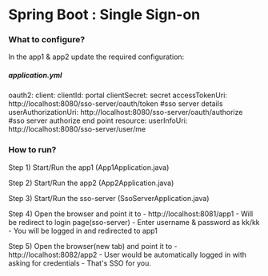 # Spring Boot : Single Sign-on 

### What to configure?

In the app1 & app2 update the required configuration:

##### application.yml

  oauth2:
    client:
      clientId: portal
      clientSecret: secret
      accessTokenUri: http://localhost:8080/sso-server/oauth/token #sso server details
      userAuthorizationUri: http://localhost:8080/sso-server/oauth/authorize #sso server authorize end point
    resource:
      userInfoUri: http://localhost:8080/sso-server/user/me

###  How to run?

Step 1) Start/Run the app1 (App1Application.java)

Step 2) Start/Run the app2 (App2Application.java)

Step 3) Start/Run the sso-server (SsoServerApplication.java)

Step 4) Open the browser and point it to - http://localhost:8081/app1
         - Will be redirect to login page(sso-server)
         - Enter username & password as kk/kk
         - You will be logged in and redirected to app1
         
Step 5) Open the browser(new tab) and point it to - http://localhost:8082/app2
           - User would be automatically logged in with asking for credentials - That's SSO for you.
         



